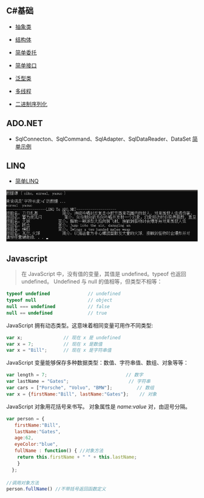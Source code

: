 ## C#基础
* [抽象类](/C#/Abstract_Class.cs)

* [结构体](/C#/DateTime_Struct.cs)

* [简单委托](/C#/First_Delegate.cs)

* [简单接口](/C#/First_Interface.cs)

* [泛型类](/C#/Generic_Class.cs)

* [多线程](/C#/Test_Thread.cs)

* [二进制序列化](/C#/Binary_Serialization.cs)


## ADO.NET
* SqlConnecton、SqlCommand、SqlAdapter、SqlDataReader、DataSet [简单示例](/simple_ADO.NET.cs)

## LINQ
* [简单LINQ](/Simple_LINQ.cs)

![Simple_LINQ](/Image/Simple_LINQ.png)

## Javascript

> 在 JavaScript 中，没有值的变量，其值是 undefined。typeof 也返回 undefined。
Undefined 与 null 的值相等，但类型不相等：
``` javascript
typeof undefined              // undefined
typeof null                   // object
null === undefined            // false
null == undefined             // true
```
JavaScript 拥有动态类型。这意味着相同变量可用作不同类型:
``` JavaScript
var x;               // 现在 x 是 undefined
var x = 7;           // 现在 x 是数值
var x = "Bill";      // 现在 x 是字符串值
```

JavaScript 变量能够保存多种数据类型：数值、字符串值、数组、对象等等：
``` javascript
var length = 7;                             // 数字
var lastName = "Gates";                      // 字符串
var cars = ["Porsche", "Volvo", "BMW"];         // 数组
var x = {firstName:"Bill", lastName:"Gates"};    // 对象 
```

JavaScript 对象用花括号来书写。
对象属性是 *name:value* 对，由逗号分隔。
``` javascript
var person = {
   firstName:"Bill", 
   lastName:"Gates", 
   age:62, 
   eyeColor:"blue",
   fullName : function() { //对象方法
    return this.firstName + " " + this.lastName;
    }
  };
  
//调用对象方法
person.fullName() //不带括号返回函数定义
```
